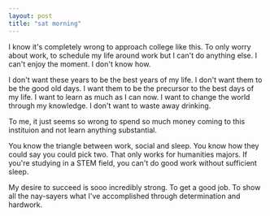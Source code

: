 ```yaml
---
layout: post
title: "sat morning"
---
```


I know it's completely wrong to approach college like this. To only worry about work, to schedule my life around work but I can't do anything else. I can't enjoy the moment. I don't know how.

I don't want these years to be the best years of my life. I don't want them to be the good old days. I want them to be the precursor to the best days of my life. I want to learn as much as I can now. I want to change the world through my knowledge. I don't want to waste away drinking. 

To me, it just seems so wrong to spend so much money coming to this instituion and not learn anything substantial.

You know the triangle between work, social and sleep. You know how they could say you could pick two. That only works for humanities majors. If you're studying in a STEM field, you can't do good work without sufficient sleep.

My desire to succeed is sooo incredibly strong. To get a good job. To show all the nay-sayers what I've accomplished through determination and hardwork.
